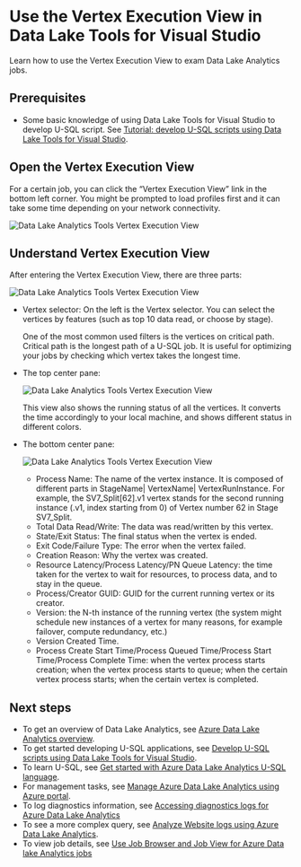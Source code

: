 <properties 
   pageTitle="Use the Vertex Execution View in Data Lake Tools for Visual Studio | Microsoft Azure" 
   description="Learn how to use the Vertex Execution View to exam Data Lake Analytics jobs." 
   services="data-lake-analytics" 
   documentationCenter="" 
   authors="mumian" 
   manager="jhubbard" 
   editor="cgronlun"/>
 
<tags
   ms.service="data-lake-analytics"
   ms.devlang="na"
   ms.topic="article"
   ms.tgt_pltfrm="na"
   ms.workload="big-data" 
   ms.date="10/13/2016"
   ms.author="jgao"/>

# <a name="use-the-vertex-execution-view-in-data-lake-tools-for-visual-studio"></a>Use the Vertex Execution View in Data Lake Tools for Visual Studio

Learn how to use the Vertex Execution View to exam Data Lake Analytics jobs.

## <a name="prerequisites"></a>Prerequisites

- Some basic knowledge of using Data Lake Tools for Visual Studio to develop U-SQL script.  See [Tutorial: develop U-SQL scripts using Data Lake Tools for Visual Studio](data-lake-analytics-data-lake-tools-get-started.md).

## <a name="open-the-vertex-execution-view"></a>Open the Vertex Execution View

For a certain job, you can click the “Vertex Execution View” link in the bottom left corner. You might be prompted to load profiles first and it can take some time depending on your network connectivity.

![Data Lake Analytics Tools Vertex Execution View](./media/data-lake-analytics-data-lake-tools-use-vertex-execution-view/data-lake-tools-open-vertex-execution-view.png)

## <a name="understand-vertex-execution-view"></a>Understand Vertex Execution View

After entering the Vertex Execution View, there are three parts:

![Data Lake Analytics Tools Vertex Execution View](./media/data-lake-analytics-data-lake-tools-use-vertex-execution-view/data-lake-tools-vertex-execution-view.png)

- Vertex selector: On the left is the Vertex selector.  You can select the vertices by features (such as top 10 data read, or choose by stage).

    One of the most common used filters is the vertices on critical path. Critical path is the longest path of a U-SQL job. It is useful for optimizing your jobs by checking which vertex takes the longest time.

- The top center pane:

    ![Data Lake Analytics Tools Vertex Execution View](./media/data-lake-analytics-data-lake-tools-use-vertex-execution-view/data-lake-tools-vertex-execution-view-pane2.png)

    This view also shows the running status of all the vertices. It converts the time accordingly to your local machine, and shows different status in different colors.

- The bottom center pane:

    ![Data Lake Analytics Tools Vertex Execution View](./media/data-lake-analytics-data-lake-tools-use-vertex-execution-view/data-lake-tools-vertex-execution-view-pane3.png)

    - Process Name: The name of the vertex instance. It is composed of different parts in StageName| VertexName| VertexRunInstance. For example, the SV7_Split[62].v1 vertex stands for the second running instance (.v1, index starting from 0) of Vertex number 62 in Stage SV7_Split.
    - Total Data Read/Write: The data was read/written by this vertex.
    - State/Exit Status: The final status when the vertex is ended.
    - Exit Code/Failure Type: The error when the vertex failed.
    - Creation Reason: Why the vertex was created.
    - Resource Latency/Process Latency/PN Queue Latency: the time taken for the vertex to wait for resources, to process data, and to stay in the queue.
    - Process/Creator GUID: GUID for the current running vertex or its creator.
    - Version: the N-th instance of the running vertex (the system might schedule new instances of a vertex for many reasons, for example failover, compute redundancy, etc.)
    - Version Created Time.
    - Process Create Start Time/Process Queued Time/Process Start Time/Process Complete Time: when the vertex process starts creation; when the vertex process starts to queue; when the certain vertex process starts; when the certain vertex is completed.

## <a name="next-steps"></a>Next steps

- To get an overview of Data Lake Analytics, see [Azure Data Lake Analytics overview](data-lake-analytics-overview.md).
- To get started developing U-SQL applications, see [Develop U-SQL scripts using Data Lake Tools for Visual Studio](data-lake-analytics-data-lake-tools-get-started.md).
- To learn U-SQL, see [Get started with Azure Data Lake Analytics U-SQL language](data-lake-analytics-u-sql-get-started.md).
- For management tasks, see [Manage Azure Data Lake Analytics using Azure portal](data-lake-analytics-manage-use-portal.md).
- To log diagnostics information, see [Accessing diagnostics logs for Azure Data Lake Analytics](data-lake-analytics-diagnostic-logs.md)
- To see a more complex query, see [Analyze Website logs using Azure Data Lake Analytics](data-lake-analytics-analyze-weblogs.md).
- To view job details, see [Use Job Browser and Job View for Azure Data lake Analytics jobs](data-lake-analytics-data-lake-tools-view-jobs.md)